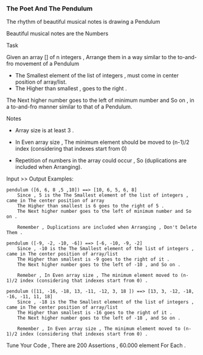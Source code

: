 ### The Poet And The Pendulum

The rhythm of beautiful musical notes is drawing a Pendulum

Beautiful musical notes are the Numbers 

Task

Given an array [] of n integers , Arrange them in a way similar to the to-and-fro movement of a Pendulum

* The Smallest element of the list of integers , must come in center position of array/list.
* The Higher than smallest , goes to the right .

 The Next higher number goes to the left of minimum number and So on , in a to-and-fro manner similar to that of a Pendulum.

Notes

* Array size is at least 3 .

* In Even array size , The minimum element should be moved to (n-1)/2 index (considering that indexes start from 0)

* Repetition of numbers in the array could occur , So (duplications are included when Arranging).

Input >> Output Examples:
```
pendulum ([6, 6, 8 ,5 ,10]) ==> [10, 6, 5, 6, 8]
    Since , 5 is the The Smallest element of the list of integers , came in The center position of array
    The Higher than smallest is 6 goes to the right of 5 .
    The Next higher number goes to the left of minimum number and So on .

    Remember , Duplications are included when Arranging , Don't Delete Them .

pendulum ([-9, -2, -10, -6]) ==> [-6, -10, -9, -2]
    Since , -10 is the The Smallest element of the list of integers , came in The center position of array/list
    The Higher than smallest is -9 goes to the right of it .
    The Next higher number goes to the left of -10 , and So on .

    Remeber , In Even array size , The minimum element moved to (n-1)/2 index (considering that indexes start from 0) .

pendulum ([11, -16, -18, 13, -11, -12, 3, 18 ]) ==> [13, 3, -12, -18, -16, -11, 11, 18]
    Since , -18 is the The Smallest element of the list of integers , came in The center position of array/list
    The Higher than smallest is -16 goes to the right of it .
    The Next higher number goes to the left of -18 , and So on .

    Remember , In Even array size , The minimum element moved to (n-1)/2 index (considering that indexes start from 0) .
```
Tune Your Code , There are 200 Assertions , 60.000 element For Each .
